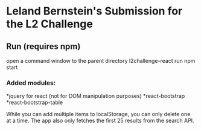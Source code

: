 # Leland Bernstein's Submission for the L2 Challenge

## Run (requires npm)
open a command window to the parent directory l2challenge-react
run npm start

### Added modules: 
  *jquery for react (not for DOM manipulation purposes)
  *react-bootstrap
  *react-bootstrap-table
  

While you can add multiple items to localStorage, you can only delete
one at a time. The app also only fetches the first 25 results from the
search API.